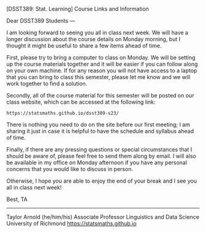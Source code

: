 [DSST389: Stat. Learning] Course Links and Information

Dear DSST389 Students —

I am looking forward to seeing you all in class next week. We will have a longer discussion about the course details on Monday morning, but I thought it might be useful to share a few items ahead of time.

First, please try to bring a computer to class on Monday. We will be setting up the course materials together and it will be easier if you can follow along on your own machine. If for any reason you will not have access to a laptop that you can bring to class this semester, please let me know and we will work together to find a solution.

Secondly, all of the course material for this semester will be posted on our class website, which can be accessed at the following link:

    https://statsmaths.github.io/dsst389-s23/

There is nothing you need to do on the site before our first meeting; I am sharing it just in case it is helpful to have the schedule and syllabus ahead of time.

Finally, if there are any pressing questions or special circumstances that I should be aware of, please feel free to send them along by email. I will also be available in my office on Monday afternoon if you have any personal concerns that you would like to discuss in person.

Otherwise, I hope you are able to enjoy the end of your break and I see you all in class next week!

Best,
TA

---
Taylor Arnold (he/him/his)
Associate Professor
Linguistics and Data Science
University of Richmond
https://statsmaths.github.io
